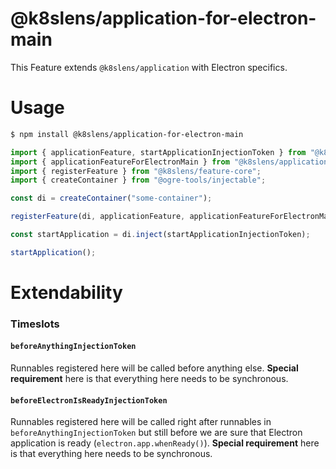 # @k8slens/application-for-electron-main

This Feature extends `@k8slens/application` with Electron specifics.

# Usage
```bash
$ npm install @k8slens/application-for-electron-main
```

```typescript
import { applicationFeature, startApplicationInjectionToken } from "@k8slens/application";
import { applicationFeatureForElectronMain } from "@k8slens/application-for-electron-main";
import { registerFeature } from "@k8slens/feature-core";
import { createContainer } from "@ogre-tools/injectable";

const di = createContainer("some-container");

registerFeature(di, applicationFeature, applicationFeatureForElectronMain);

const startApplication = di.inject(startApplicationInjectionToken);

startApplication();
```

# Extendability

### Timeslots

#### `beforeAnythingInjectionToken`

Runnables registered here will be called before anything else. **Special requirement** here is that everything here needs to be synchronous.

#### `beforeElectronIsReadyInjectionToken`

Runnables registered here will be called right after runnables in `beforeAnythingInjectionToken` but still before we are sure that Electron application is ready (`electron.app.whenReady()`). **Special requirement** here is that everything here needs to be synchronous.
